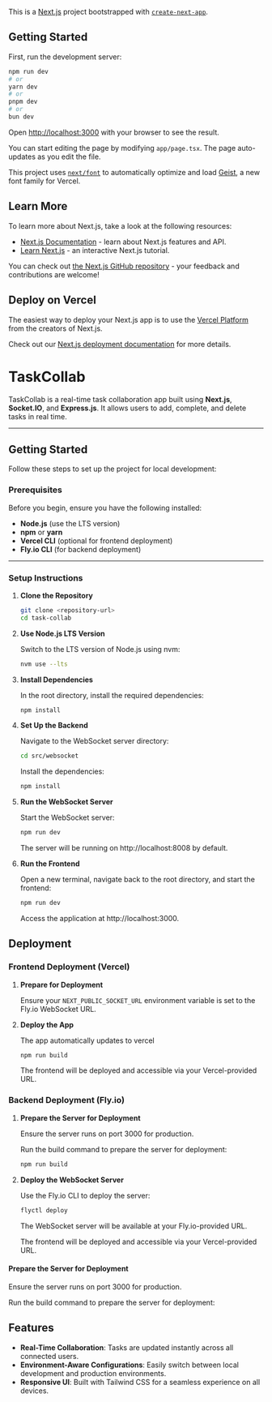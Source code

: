 This is a [Next.js](https://nextjs.org) project bootstrapped with [`create-next-app`](https://nextjs.org/docs/app/api-reference/cli/create-next-app).

## Getting Started

First, run the development server:

```bash
npm run dev
# or
yarn dev
# or
pnpm dev
# or
bun dev
```

Open [http://localhost:3000](http://localhost:3000) with your browser to see the result.

You can start editing the page by modifying `app/page.tsx`. The page auto-updates as you edit the file.

This project uses [`next/font`](https://nextjs.org/docs/app/building-your-application/optimizing/fonts) to automatically optimize and load [Geist](https://vercel.com/font), a new font family for Vercel.

## Learn More

To learn more about Next.js, take a look at the following resources:

- [Next.js Documentation](https://nextjs.org/docs) - learn about Next.js features and API.
- [Learn Next.js](https://nextjs.org/learn) - an interactive Next.js tutorial.

You can check out [the Next.js GitHub repository](https://github.com/vercel/next.js) - your feedback and contributions are welcome!

## Deploy on Vercel

The easiest way to deploy your Next.js app is to use the [Vercel Platform](https://vercel.com/new?utm_medium=default-template&filter=next.js&utm_source=create-next-app&utm_campaign=create-next-app-readme) from the creators of Next.js.

Check out our [Next.js deployment documentation](https://nextjs.org/docs/app/building-your-application/deploying) for more details.
# TaskCollab

TaskCollab is a real-time task collaboration app built using **Next.js**, **Socket.IO**, and **Express.js**. It allows users to add, complete, and delete tasks in real time.

---

## Getting Started

Follow these steps to set up the project for local development:

### Prerequisites

Before you begin, ensure you have the following installed:

- **Node.js** (use the LTS version)
- **npm** or **yarn**
- **Vercel CLI** (optional for frontend deployment)
- **Fly.io CLI** (for backend deployment)

---

### Setup Instructions

1. **Clone the Repository**

   ```bash
   git clone <repository-url>
   cd task-collab
   ```

2. **Use Node.js LTS Version**

   Switch to the LTS version of Node.js using nvm:

   ```bash
   nvm use --lts
   ```

3. **Install Dependencies**

   In the root directory, install the required dependencies:

   ```bash
   npm install
   ```

4. **Set Up the Backend**

   Navigate to the WebSocket server directory:

   ```bash
   cd src/websocket
   ```

   Install the dependencies:

   ```bash
   npm install
   ```

5. **Run the WebSocket Server**

   Start the WebSocket server:

   ```bash
   npm run dev
   ```

   The server will be running on http://localhost:8008 by default.

6. **Run the Frontend**

   Open a new terminal, navigate back to the root directory, and start the frontend:

   ```bash
   npm run dev
   ```

   Access the application at http://localhost:3000.

## Deployment
### Frontend Deployment (Vercel)

1. **Prepare for Deployment**

   Ensure your `NEXT_PUBLIC_SOCKET_URL` environment variable is set to the Fly.io WebSocket URL.

2. **Deploy the App**

   The app automatically updates to vercel

   ```bash
   npm run build
   ```

   The frontend will be deployed and accessible via your Vercel-provided URL.

### Backend Deployment (Fly.io)

1. **Prepare the Server for Deployment**

   Ensure the server runs on port 3000 for production.

   Run the build command to prepare the server for deployment:

   ```bash
   npm run build
   ```

2. **Deploy the WebSocket Server**

   Use the Fly.io CLI to deploy the server:

   ```bash
   flyctl deploy
   ```

   The WebSocket server will be available at your Fly.io-provided URL.

   The frontend will be deployed and accessible via your Vercel-provided URL.

#### Prepare the Server for Deployment

Ensure the server runs on port 3000 for production.

Run the build command to prepare the server for deployment:

## Features

- **Real-Time Collaboration**: Tasks are updated instantly across all connected users.
- **Environment-Aware Configurations**: Easily switch between local development and production environments.
- **Responsive UI**: Built with Tailwind CSS for a seamless experience on all devices.